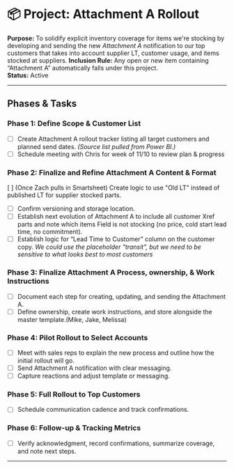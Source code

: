 # 📦 Project: Attachment A Rollout

**Purpose:** To solidify explicit inventory coverage for items we're stocking by developing and sending the new *Attachment A* notification to our top customers that takes into account supplier LT, customer usage, and items stocked at suppliers.
**Inclusion Rule:** Any open or new item containing “Attachment A” automatically falls under this project.  
**Status:** Active

---

## Phases & Tasks

### Phase 1: Define Scope & Customer List
- [ ] Create Attachment A rollout tracker listing all target customers and planned send dates. *(Source list pulled from Power BI.)*
- [ ] Schedule meeting with Chris for week of 11/10 to review plan & progress

### Phase 2: Finalize and Refine Attachment A Content & Format
  [ ] (Once Zach pulls in Smartsheet) Create logic to use "Old LT" instead of published LT for supplier stocked parts.
- [ ] Confirm versioning and storage location.
- [ ] Establish next evolution of Attachment A to include all customer Xref parts and note which items Field is not stocking (no price, cold start lead time, no commitment).
- [ ] Establish logic for “Lead Time to Customer” column on the customer copy.
	*We could use the placeholder "transit", but we need to be sensitive to what looks best to most customers*

### Phase 3: Finalize Attachment A Process, ownership, & Work Instructions
- [ ] Document each step for creating, updating, and sending the Attachment A.
- [ ] Define ownership, create work instructions, and store alongside the master template.(Mike, Jake, Melissa)

### Phase 4: Pilot Rollout to Select Accounts
- [ ] Meet with sales reps to explain the new process and outline how the initial rollout will go.
- [ ] Send Attachment A notification with clear messaging.
- [ ] Capture reactions and adjust template or messaging.

### Phase 5: Full Rollout to Top Customers
- [ ] Schedule communication cadence and track confirmations.

### Phase 6: Follow-up & Tracking Metrics
- [ ] Verify acknowledgment, record confirmations, summarize coverage, and note next steps.

---
